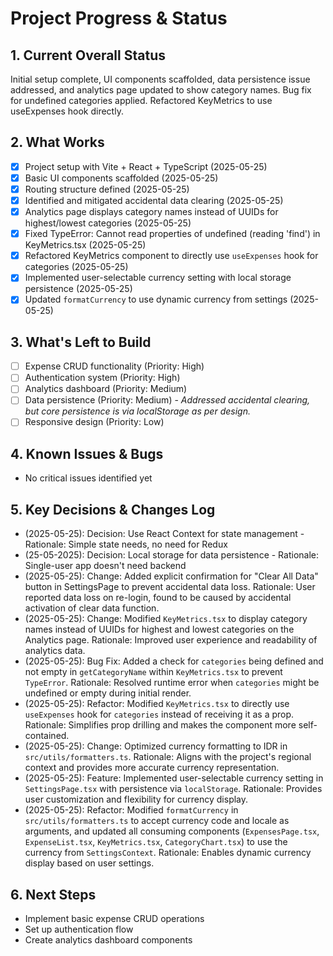 # Project Progress & Status

## 1. Current Overall Status

Initial setup complete, UI components scaffolded, data persistence issue addressed, and analytics page updated to show category names. Bug fix for undefined categories applied. Refactored KeyMetrics to use useExpenses hook directly.

## 2. What Works

- [x] Project setup with Vite + React + TypeScript (2025-05-25)
- [x] Basic UI components scaffolded (2025-05-25)
- [x] Routing structure defined (2025-05-25)
- [x] Identified and mitigated accidental data clearing (2025-05-25)
- [x] Analytics page displays category names instead of UUIDs for highest/lowest categories (2025-05-25)
- [x] Fixed TypeError: Cannot read properties of undefined (reading 'find') in KeyMetrics.tsx (2025-05-25)
- [x] Refactored KeyMetrics component to directly use `useExpenses` hook for categories (2025-05-25)
- [x] Implemented user-selectable currency setting with local storage persistence (2025-05-25)
- [x] Updated `formatCurrency` to use dynamic currency from settings (2025-05-25)

## 3. What's Left to Build

- [ ] Expense CRUD functionality (Priority: High)
- [ ] Authentication system (Priority: High)
- [ ] Analytics dashboard (Priority: Medium)
- [ ] Data persistence (Priority: Medium) - _Addressed accidental clearing, but core persistence is via localStorage as per design._
- [ ] Responsive design (Priority: Low)

## 4. Known Issues & Bugs

- No critical issues identified yet

## 5. Key Decisions & Changes Log

- (2025-05-25): Decision: Use React Context for state management - Rationale: Simple state needs, no need for Redux
- (25-05-2025): Decision: Local storage for data persistence - Rationale: Single-user app doesn't need backend
- (2025-05-25): Change: Added explicit confirmation for "Clear All Data" button in SettingsPage to prevent accidental data loss. Rationale: User reported data loss on re-login, found to be caused by accidental activation of clear data function.
- (2025-05-25): Change: Modified `KeyMetrics.tsx` to display category names instead of UUIDs for highest and lowest categories on the Analytics page. Rationale: Improved user experience and readability of analytics data.
- (2025-05-25): Bug Fix: Added a check for `categories` being defined and not empty in `getCategoryName` within `KeyMetrics.tsx` to prevent `TypeError`. Rationale: Resolved runtime error when `categories` might be undefined or empty during initial render.
- (2025-05-25): Refactor: Modified `KeyMetrics.tsx` to directly use `useExpenses` hook for `categories` instead of receiving it as a prop. Rationale: Simplifies prop drilling and makes the component more self-contained.
- (2025-05-25): Change: Optimized currency formatting to IDR in `src/utils/formatters.ts`. Rationale: Aligns with the project's regional context and provides more accurate currency representation.
- (2025-05-25): Feature: Implemented user-selectable currency setting in `SettingsPage.tsx` with persistence via `localStorage`. Rationale: Provides user customization and flexibility for currency display.
- (2025-05-25): Refactor: Modified `formatCurrency` in `src/utils/formatters.ts` to accept currency code and locale as arguments, and updated all consuming components (`ExpensesPage.tsx`, `ExpenseList.tsx`, `KeyMetrics.tsx`, `CategoryChart.tsx`) to use the currency from `SettingsContext`. Rationale: Enables dynamic currency display based on user settings.

## 6. Next Steps

- Implement basic expense CRUD operations
- Set up authentication flow
- Create analytics dashboard components
